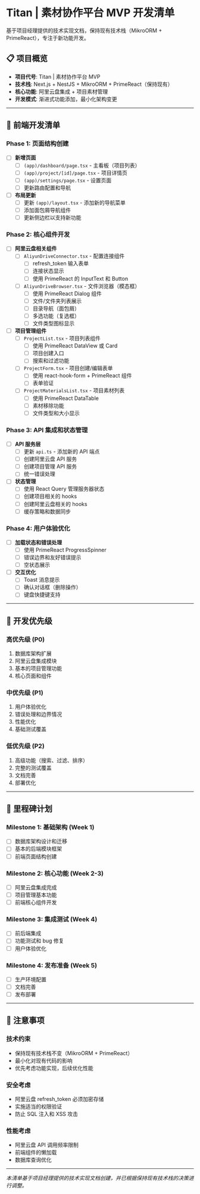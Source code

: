 # Titan | 素材协作平台 MVP 开发清单

基于项目经理提供的技术实现文档，保持现有技术栈（MikroORM + PrimeReact），专注于新功能开发。

## 📋 项目概览

- **项目代号**: Titan | 素材协作平台 MVP
- **技术栈**: Next.js + NestJS + MikroORM + PrimeReact（保持现有）
- **核心功能**: 阿里云盘集成 + 项目素材管理
- **开发模式**: 渐进式功能添加，最小化架构变更

---

## 🎨 前端开发清单

### Phase 1: 页面结构创建

- [ ] **新增页面**
  - [ ] `(app)/dashboard/page.tsx` - 主看板（项目列表）
  - [ ] `(app)/project/[id]/page.tsx` - 项目详情页
  - [ ] `(app)/settings/page.tsx` - 设置页面
  - [ ] 更新路由配置和导航

- [ ] **布局更新**
  - [ ] 更新 `(app)/layout.tsx` - 添加新的导航菜单
  - [ ] 添加面包屑导航组件
  - [ ] 更新侧边栏以支持新功能

### Phase 2: 核心组件开发

- [ ] **阿里云盘相关组件**
  - [ ] `AliyunDriveConnector.tsx` - 配置连接组件
    - [ ] refresh_token 输入表单
    - [ ] 连接状态显示
    - [ ] 使用 PrimeReact 的 InputText 和 Button
  - [ ] `AliyunDriveBrowser.tsx` - 文件浏览器（模态框）
    - [ ] 使用 PrimeReact Dialog 组件
    - [ ] 文件/文件夹列表展示
    - [ ] 目录导航（面包屑）
    - [ ] 多选功能（复选框）
    - [ ] 文件类型图标显示

- [ ] **项目管理组件**
  - [ ] `ProjectList.tsx` - 项目列表组件
    - [ ] 使用 PrimeReact DataView 或 Card
    - [ ] 项目创建入口
    - [ ] 搜索和过滤功能
  - [ ] `ProjectForm.tsx` - 项目创建/编辑表单
    - [ ] 使用 react-hook-form + PrimeReact 组件
    - [ ] 表单验证
  - [ ] `ProjectMaterialsList.tsx` - 项目素材列表
    - [ ] 使用 PrimeReact DataTable
    - [ ] 素材移除功能
    - [ ] 文件类型和大小显示

### Phase 3: API 集成和状态管理

- [ ] **API 服务层**
  - [ ] 更新 `api.ts` - 添加新的 API 端点
  - [ ] 创建阿里云盘 API 服务
  - [ ] 创建项目管理 API 服务
  - [ ] 统一错误处理

- [ ] **状态管理**
  - [ ] 使用 React Query 管理服务器状态
  - [ ] 创建项目相关的 hooks
  - [ ] 创建阿里云盘相关的 hooks
  - [ ] 缓存策略和数据同步

### Phase 4: 用户体验优化

- [ ] **加载状态和错误处理**
  - [ ] 使用 PrimeReact ProgressSpinner
  - [ ] 错误边界和友好错误提示
  - [ ] 空状态展示

- [ ] **交互优化**
  - [ ] Toast 消息提示
  - [ ] 确认对话框（删除操作）
  - [ ] 键盘快捷键支持

---

## 🎯 开发优先级

### 高优先级 (P0)

1. 数据库架构扩展
2. 阿里云盘集成模块
3. 基本的项目管理功能
4. 核心页面和组件

### 中优先级 (P1)

1. 用户体验优化
2. 错误处理和边界情况
3. 性能优化
4. 基础测试覆盖

### 低优先级 (P2)

1. 高级功能（搜索、过滤、排序）
2. 完整的测试覆盖
3. 文档完善
4. 部署优化

---

## 🚀 里程碑计划

### Milestone 1: 基础架构 (Week 1)

- [ ] 数据库架构设计和迁移
- [ ] 基本的后端模块框架
- [ ] 前端页面结构创建

### Milestone 2: 核心功能 (Week 2-3)

- [ ] 阿里云盘集成完成
- [ ] 项目管理基本功能
- [ ] 前端核心组件开发

### Milestone 3: 集成测试 (Week 4)

- [ ] 前后端集成
- [ ] 功能测试和 bug 修复
- [ ] 用户体验优化

### Milestone 4: 发布准备 (Week 5)

- [ ] 生产环境配置
- [ ] 文档完善
- [ ] 发布部署

---

## 📝 注意事项

### 技术约束

- 保持现有技术栈不变（MikroORM + PrimeReact）
- 最小化对现有代码的影响
- 优先考虑功能实现，后续优化性能

### 安全考虑

- 阿里云盘 refresh_token 必须加密存储
- 实施适当的权限验证
- 防止 SQL 注入和 XSS 攻击

### 性能考虑

- 阿里云盘 API 调用频率限制
- 前端组件的懒加载
- 数据库查询优化

---

_本清单基于项目经理提供的技术实现文档创建，并已根据保持现有技术栈的决策进行调整。_
